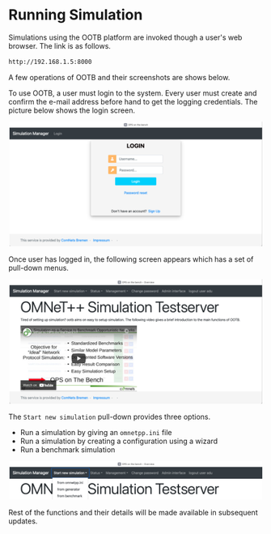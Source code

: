 # Running Simulation

Simulations using the OOTB platform are invoked though a user's web browser. The link is as follows.

```bash
http://192.168.1.5:8000
```

A few operations of OOTB and their screenshots are shows below.

To use OOTB, a user must login to the system. Every user must create and confirm the e-mail address before hand to get the logging credentials. The picture below shows the login screen.

<p align="center">
<img src="res/screen-01.png" alt="Login Screen" width="500"/>
</p>

Once user has logged in, the following screen appears which has a set of pull-down menus.

<p align="center">
<img src="res/screen-02.png" alt="First Screen" width="500"/>
</p>

The `Start new simulation` pull-down provides three options.

- Run a simulation by giving an `omnetpp.ini` file
- Run a simulation by creating a configuration using a wizard
- Run a benchmark simulation

<p align="center">
<img src="res/screen-04.png" alt="First Screen" width="500"/>
</p>

Rest of the functions and their details will be made available in subsequent updates.
